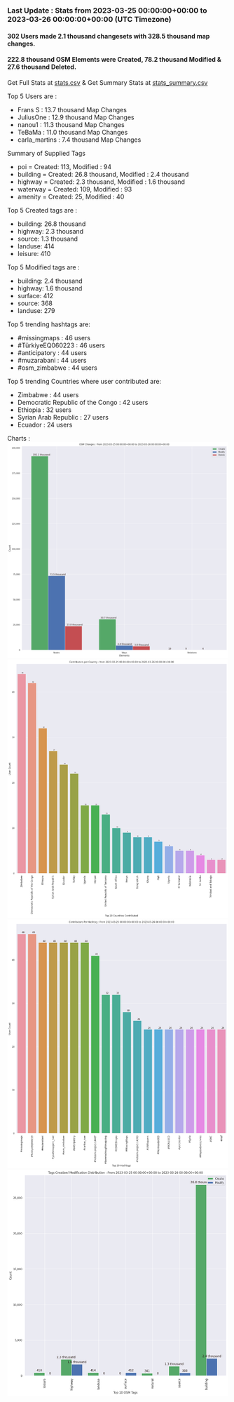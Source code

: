 ### Last Update : Stats from 2023-03-25 00:00:00+00:00 to 2023-03-26 00:00:00+00:00 (UTC Timezone)

#### 302 Users made 2.1 thousand changesets with 328.5 thousand map changes.
#### 222.8 thousand OSM Elements were Created, 78.2 thousand Modified & 27.6 thousand Deleted.
Get Full Stats at [stats.csv](/stats/hotosm/Daily/stats.csv)
 & Get Summary Stats at [stats_summary.csv](/stats/hotosm/Daily/stats_summary.csv)

Top 5 Users are : 
- Frans S : 13.7 thousand Map Changes
- JuliusOne : 12.9 thousand Map Changes
- nanou1 : 11.3 thousand Map Changes
- TeBaMa : 11.0 thousand Map Changes
- carla_martins : 7.4 thousand Map Changes

Summary of Supplied Tags
- poi = Created: 113, Modified : 94
- building = Created: 26.8 thousand, Modified : 2.4 thousand
- highway = Created: 2.3 thousand, Modified : 1.6 thousand
- waterway = Created: 109, Modified : 93
- amenity = Created: 25, Modified : 40


Top 5 Created tags are :
- building: 26.8 thousand
- highway: 2.3 thousand
- source: 1.3 thousand
- landuse: 414
- leisure: 410


Top 5 Modified tags are :
- building: 2.4 thousand
- highway: 1.6 thousand
- surface: 412
- source: 368
- landuse: 279


Top 5 trending hashtags are:
- #missingmaps : 46 users
- #TürkiyeEQ060223 : 46 users
- #anticipatory : 44 users
- #muzarabani : 44 users
- #osm_zimbabwe : 44 users


Top 5 trending Countries where user contributed are:
- Zimbabwe : 44 users
- Democratic Republic of the Congo : 42 users
- Ethiopia : 32 users
- Syrian Arab Republic : 27 users
- Ecuador : 24 users


 Charts : 
![Alt text](./stats_osm_changes.png) 
![Alt text](./stats_users_per_country.png) 
![Alt text](./stats_users_per_hashtag.png) 
![Alt text](./stats_tags.png) 

